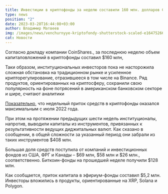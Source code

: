 ```yaml
---
title: Инвестиции в криптофонды за неделю составили 160 млн. долларов США – Coinshares
type: news
position: "2"
date: 2023-03-28T16:44:08+03:00
author: Владимир Матвеев
img: /images/news/venchurnyye-kriptofondy-shutterstock-scaled-e1647526621248.webp
cat: Новости
---
```

Согласно докладу компании CoinShares., за последнюю неделю объем капиталовложений в криптофонды составил $160 млн, 

Таки образом, институциональных инвесторов пока не насторожила сложная обстановка на традиционном рынке и усиленное крипторегулирование, отразившееся в том числе на Binance.
Ряд продуктов, ориентированных на криптосферу, сохранили свою популярность на фоне потрясений в американском банковском секторе и шире, считают аналитики 

[Показательно](https://coinspot.io/cryptocurrencies/coinshares-investicii-v-kriptofondy-za-nedelyu-sostavili-160-mln/), что недельный приток средств в криптофонды оказался максимальным с июля 2022 года.

При этом на протяжении предыдущих шести недель институционалы, напротив, выводили капиталы из инструментов, привязанных к результативности ведущих диджитальных валют. Как сказано в сообщении, в общей сложности за указанный период они забрали из таких инструментов $408 млн.

Большая доля средств поступила от компаний и инвестиционных фондов из США, ФРГ и Канады – $69 млн, $58 млн и $26 млн., соответственно. Биткоин-фонды на прошедшей неделе получили $128 млн.

Как сообщается, приток капитала в эфириум-фонды составил $5,2 млн. Инвесторы вложились в продукты, ориентированные на XRP, Solana и Polygon.